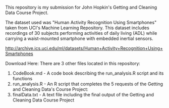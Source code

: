 This repository is my submission for John Hopkin's Getting and Cleaning Data Course Project. 

The dataset used was "Human Activity Recognition Using Smartphones" taken from UCI's Machine Learning Repository. This dataset includes 
recordings of 30 subjects performing activities of daily living (ADL) while carrying a waist-mounted smartphone with 
embedded inertial sensors. 

http://archive.ics.uci.edu/ml/datasets/Human+Activity+Recognition+Using+Smartphones

Download Here: There are 3 other files located in this repository:

1. CodeBook.md - A code book describing the run_analysis.R script and its functions
2. run_analysis.R - An R script that completes the 5 requests of the Getting and Cleaning Data's Course Project:      
3. finalData.txt - A text file including the final output of the Getting and Cleaning Data Course Project
